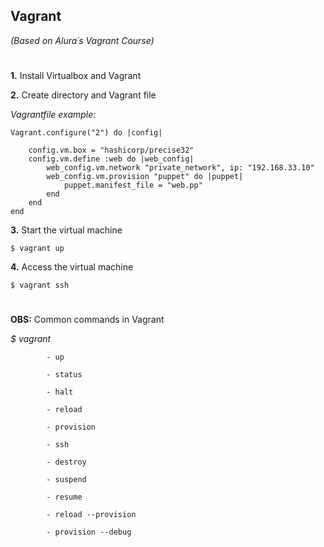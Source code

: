 ## Vagrant
_(Based on Alura´s Vagrant Course)_

#

**1.** Install Virtualbox and Vagrant

**2.** Create directory and Vagrant file

_Vagrantfile example:_

```
Vagrant.configure("2") do |config|

    config.vm.box = "hashicorp/precise32"
    config.vm.define :web do |web_config|
        web_config.vm.network "private_network", ip: "192.168.33.10"
        web_config.vm.provision "puppet" do |puppet|
        	puppet.manifest_file = "web.pp"
        end
    end
end
```

**3.** Start the virtual machine

`$ vagrant up`

**4.** Access the virtual machine

`$ vagrant ssh`

#

**OBS:** Common commands in Vagrant

_$ vagrant_

            - up

            - status

            - halt

            - reload

            - provision

            - ssh

            - destroy

            - suspend

            - resume

            - reload --provision

            - provision --debug
